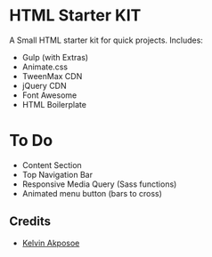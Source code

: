 HTML Starter KIT
==========================

A Small HTML starter kit for quick projects.
Includes:

- Gulp (with Extras)
- Animate.css
- TweenMax CDN
- jQuery CDN
- Font Awesome
- HTML Boilerplate

To Do
==========================
- Content Section
- Top Navigation Bar
- Responsive Media Query (Sass functions)
- Animated menu button (bars to cross)

## Credits

- [Kelvin Akposoe][link-author]

[link-author]: https://github.com/kakposoe